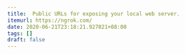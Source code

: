 ```yaml
---
title:  Public URLs for exposing your local web server.
itemurl: https://ngrok.com/
date: 2020-06-21T23:18:21.927021+08:00
tags: []
draft: false
---
```

